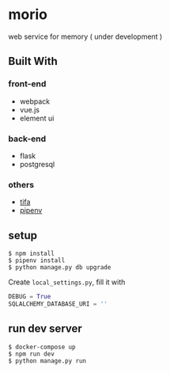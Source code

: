 # morio

web service for memory ( under development )

## Built With

### front-end

* webpack
* vue.js
* element ui

### back-end

* flask
* postgresql

### others

* [tifa](https://github.com/wddwycc/tifa)
* [pipenv](https://github.com/kennethreitz/pipenv)

## setup

```
$ npm install
$ pipenv install
$ python manage.py db upgrade
```

Create `local_settings.py`, fill it with

```python
DEBUG = True
SQLALCHEMY_DATABASE_URI = ''
```

## run dev server

```
$ docker-compose up
$ npm run dev
$ python manage.py run
```
